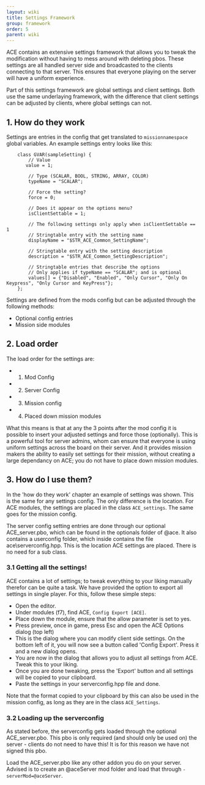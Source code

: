 ```yaml
---
layout: wiki
title: Settings Framework
group: framework
order: 5
parent: wiki
---
```


ACE contains an extensive settings framework that allows you to tweak the modification without having to mess around with deleting pbos. These settings are all handled server side and broadcasted to the clients connecting to that server. This ensures that everyone playing on the server will have a uniform experience.

Part of this settings framework are global settings and client settings. Both use the same underlaying framework, with the difference that client settings can be adjusted by clients, where global settings can not.


## 1. How do they work

Settings are entries in the config that get translated to `missionnamespace` global variables. An example settings entry looks like this:

```
    class GVAR(sampleSetting) {
        // Value
       value = 1;
    
        // Type (SCALAR, BOOL, STRING, ARRAY, COLOR)
        typeName = "SCALAR";
    
        // Force the setting?
        force = 0;
    
        // Does it appear on the options menu?
        isClientSettable = 1;
    
        // The following settings only apply when isClientSettable == 1
        // Stringtable entry with the setting name
        displayName = "$STR_ACE_Common_SettingName";
    
        // Stringtable entry with the setting description
        description = "$STR_ACE_Common_SettingDescription";
    
        // Stringtable entries that describe the options
        // Only applies if typeName == "SCALAR"; and is optional
        values[] = {"Disabled", "Enabled", "Only Cursor", "Only On Keypress", "Only Cursor and KeyPress"};
    };
```

Settings are defined from the mods config but can be adjusted through the following methods:
* Optional config entries
* Mission side modules

## 2. Load order

The load order for the settings are:
* 1. Mod Config
* 2. Server Config
* 3. Mission config
* 4. Placed down mission modules

What this means is that at any the 3 points after the mod config it is possible to insert your adjusted settings and force those (optionally). This is a powerful tool for server admins, whom can ensure that everyone is using uniform settings across the board on their server. And it provides mission makers the ability to easily set settings for their mission, without creating a large dependancy on ACE; you do not have to place down mission modules.

## 3. How do I use them?

In the 'how do they work' chapter an example of settings was shown. This is the same for any settings config. The only difference is the location. For ACE modules, the settings are placed in the class `ACE_settings`. The same goes for the mission config.

The server config setting entries are done through our optional ACE_server.pbo, which can be found in the optionals folder of @ace. It also contains a userconfig folder, which inside contains the file ace\serverconfig.hpp. This is the location ACE settings are placed. There is no need for a sub class.

### 3.1 Getting all the settings!

ACE contains a lot of settings; to tweak everything to your liking manually therefor can be quite a task. We have provided the option to export all settings in single player. For this, follow these simple steps:

* Open the editor.
* Under modules (f7), find ACE, `Config Export [ACE]`.
* Place down the module, ensure that the allow parameter is set to yes.
* Press preview, once in game, press Esc and open the ACE Options dialog (top left)
* This is the dialog where you can modify client side settings. On the bottom left of it, you will now see a button called 'Config Export'. Press it and a new dialog opens.
* You are now in the dialog that allows you to adjust all settings from ACE. Tweak this to your liking.
* Once you are done tweaking, press the 'Export' button and all settings will be copied to your clipboard.
* Paste the settings in your serverconfig.hpp file and done.

Note that the format copied to your clipboard by this can also be used in the mission config, as long as they are in the class `ACE_Settings`.

### 3.2 Loading up the serverconfig

As stated before, the serverconfig gets loaded through the optional ACE_server.pbo. This pbo is only required (and should only be used on) the server - clients do not need to have this! It is for this reason we have not signed this pbo. 

Load the ACE_server.pbo like any other addon you do on your server. Advised is to create an @aceServer mod folder and load that through `-serverMod=@aceServer`.

